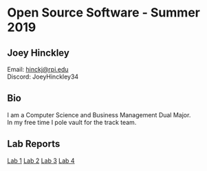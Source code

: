 # Open Source Software - Summer 2019
## Joey Hinckley
Email: hinckj@rpi.edu  
  Discord: JoeyHinckley34

## Bio
I am a Computer Science and Business Management Dual Major.  
In my free time I pole vault for the track team.

## Lab Reports
[Lab 1](labs/lab-01/report.md)
[Lab 2](labs/lab-02/report.md)
[Lab 3](labs/lab-03/report.md)
[Lab 4](labs/lab-04/report.md)
